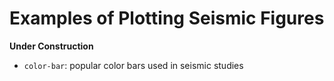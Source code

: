 # Examples of Plotting Seismic Figures

**Under Construction**

- `color-bar`: popular color bars used in seismic studies


